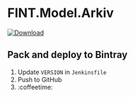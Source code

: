 # FINT.Model.Arkiv

[ ![Download](https://api.bintray.com/packages/fint/nuget/FINT.Model.Arkiv/images/download.svg) ](https://bintray.com/fint/nuget/FINT.Model.Arkiv/_latestVersion)

## Pack and deploy to Bintray

1. Update `VERSION` in `Jenkinsfile`
2. Push to GitHub
3. :coffeetime:
